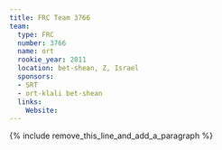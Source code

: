 ```yaml
---
title: FRC Team 3766
team:
  type: FRC
  number: 3766
  name: ort
  rookie_year: 2011
  location: bet-shean, Z, Israel
  sponsors:
  - SRT
  - ort-klali bet-shean
  links:
    Website:
---
```


{% include remove_this_line_and_add_a_paragraph %}